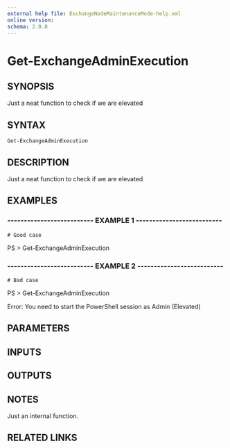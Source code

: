 ```yaml
---
external help file: ExchangeNodeMaintenanceMode-help.xml
online version: 
schema: 2.0.0
---
```


# Get-ExchangeAdminExecution

## SYNOPSIS
Just a neat function to check if we are elevated

## SYNTAX

```
Get-ExchangeAdminExecution
```

## DESCRIPTION
Just a neat function to check if we are elevated

## EXAMPLES

### -------------------------- EXAMPLE 1 --------------------------
```
# Good case
```

PS \> Get-ExchangeAdminExecution

### -------------------------- EXAMPLE 2 --------------------------
```
# Bad case
```

PS \> Get-ExchangeAdminExecution

Error: You need to start the PowerShell session as Admin (Elevated)

## PARAMETERS

## INPUTS

## OUTPUTS

## NOTES
Just an internal function.

## RELATED LINKS

